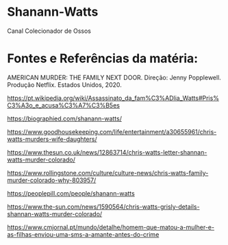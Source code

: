 # Shanann-Watts
Canal Colecionador de Ossos

# Fontes e Referências da matéria:


AMERICAN MURDER: THE FAMILY NEXT DOOR. Direção: Jenny Popplewell. Produção Netflix. Estados Unidos, 2020.

https://pt.wikipedia.org/wiki/Assassinato_da_fam%C3%ADlia_Watts#Pris%C3%A3o_e_acusa%C3%A7%C3%B5es

https://biographied.com/shanann-watts/

https://www.goodhousekeeping.com/life/entertainment/a30655961/chris-watts-murders-wife-daughters/

https://www.thesun.co.uk/news/12863714/chris-watts-letter-shannan-watts-murder-colorado/

https://www.rollingstone.com/culture/culture-news/chris-watts-family-murder-colorado-why-803957/

https://peoplepill.com/people/shanann-watts

https://www.the-sun.com/news/1590564/chris-watts-grisly-details-shannan-watts-murder-colorado/

https://www.cmjornal.pt/mundo/detalhe/homem-que-matou-a-mulher-e-as-filhas-enviou-uma-sms-a-amante-antes-do-crime
